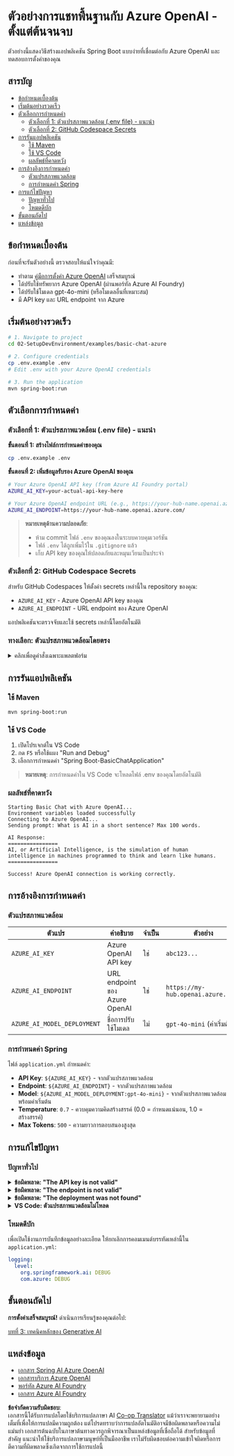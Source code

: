 <!--
CO_OP_TRANSLATOR_METADATA:
{
  "original_hash": "efd82efe50711d7e257eb943151d682c",
  "translation_date": "2025-07-27T13:41:39+00:00",
  "source_file": "02-SetupDevEnvironment/examples/basic-chat-azure/README.md",
  "language_code": "th"
}
-->
# ตัวอย่างการแชทพื้นฐานกับ Azure OpenAI - ตั้งแต่ต้นจนจบ

ตัวอย่างนี้แสดงวิธีสร้างแอปพลิเคชัน Spring Boot แบบง่ายที่เชื่อมต่อกับ Azure OpenAI และทดสอบการตั้งค่าของคุณ

## สารบัญ

- [ข้อกำหนดเบื้องต้น](../../../../../02-SetupDevEnvironment/examples/basic-chat-azure)
- [เริ่มต้นอย่างรวดเร็ว](../../../../../02-SetupDevEnvironment/examples/basic-chat-azure)
- [ตัวเลือกการกำหนดค่า](../../../../../02-SetupDevEnvironment/examples/basic-chat-azure)
  - [ตัวเลือกที่ 1: ตัวแปรสภาพแวดล้อม (.env file) - แนะนำ](../../../../../02-SetupDevEnvironment/examples/basic-chat-azure)
  - [ตัวเลือกที่ 2: GitHub Codespace Secrets](../../../../../02-SetupDevEnvironment/examples/basic-chat-azure)
- [การรันแอปพลิเคชัน](../../../../../02-SetupDevEnvironment/examples/basic-chat-azure)
  - [ใช้ Maven](../../../../../02-SetupDevEnvironment/examples/basic-chat-azure)
  - [ใช้ VS Code](../../../../../02-SetupDevEnvironment/examples/basic-chat-azure)
  - [ผลลัพธ์ที่คาดหวัง](../../../../../02-SetupDevEnvironment/examples/basic-chat-azure)
- [การอ้างอิงการกำหนดค่า](../../../../../02-SetupDevEnvironment/examples/basic-chat-azure)
  - [ตัวแปรสภาพแวดล้อม](../../../../../02-SetupDevEnvironment/examples/basic-chat-azure)
  - [การกำหนดค่า Spring](../../../../../02-SetupDevEnvironment/examples/basic-chat-azure)
- [การแก้ไขปัญหา](../../../../../02-SetupDevEnvironment/examples/basic-chat-azure)
  - [ปัญหาทั่วไป](../../../../../02-SetupDevEnvironment/examples/basic-chat-azure)
  - [โหมดดีบัก](../../../../../02-SetupDevEnvironment/examples/basic-chat-azure)
- [ขั้นตอนถัดไป](../../../../../02-SetupDevEnvironment/examples/basic-chat-azure)
- [แหล่งข้อมูล](../../../../../02-SetupDevEnvironment/examples/basic-chat-azure)

## ข้อกำหนดเบื้องต้น

ก่อนที่จะรันตัวอย่างนี้ ตรวจสอบให้แน่ใจว่าคุณมี:

- ทำตาม [คู่มือการตั้งค่า Azure OpenAI](../../getting-started-azure-openai.md) เสร็จสมบูรณ์  
- ได้ปรับใช้ทรัพยากร Azure OpenAI (ผ่านพอร์ทัล Azure AI Foundry)  
- ได้ปรับใช้โมเดล gpt-4o-mini (หรือโมเดลอื่นที่เหมาะสม)  
- มี API key และ URL endpoint จาก Azure  

## เริ่มต้นอย่างรวดเร็ว

```bash
# 1. Navigate to project
cd 02-SetupDevEnvironment/examples/basic-chat-azure

# 2. Configure credentials
cp .env.example .env
# Edit .env with your Azure OpenAI credentials

# 3. Run the application
mvn spring-boot:run
```

## ตัวเลือกการกำหนดค่า

### ตัวเลือกที่ 1: ตัวแปรสภาพแวดล้อม (.env file) - แนะนำ

**ขั้นตอนที่ 1: สร้างไฟล์การกำหนดค่าของคุณ**  
```bash
cp .env.example .env
```

**ขั้นตอนที่ 2: เพิ่มข้อมูลรับรอง Azure OpenAI ของคุณ**  
```bash
# Your Azure OpenAI API key (from Azure AI Foundry portal)
AZURE_AI_KEY=your-actual-api-key-here

# Your Azure OpenAI endpoint URL (e.g., https://your-hub-name.openai.azure.com/)
AZURE_AI_ENDPOINT=https://your-hub-name.openai.azure.com/
```

> **หมายเหตุด้านความปลอดภัย**: 
> - ห้าม commit ไฟล์ `.env` ของคุณลงในระบบควบคุมเวอร์ชัน
> - ไฟล์ `.env` ได้ถูกเพิ่มไว้ใน `.gitignore` แล้ว
> - เก็บ API key ของคุณให้ปลอดภัยและหมุนเวียนเป็นประจำ

### ตัวเลือกที่ 2: GitHub Codespace Secrets

สำหรับ GitHub Codespaces ให้ตั้งค่า secrets เหล่านี้ใน repository ของคุณ:
- `AZURE_AI_KEY` - Azure OpenAI API key ของคุณ
- `AZURE_AI_ENDPOINT` - URL endpoint ของ Azure OpenAI

แอปพลิเคชันจะตรวจจับและใช้ secrets เหล่านี้โดยอัตโนมัติ

### ทางเลือก: ตัวแปรสภาพแวดล้อมโดยตรง

<details>
<summary>คลิกเพื่อดูคำสั่งเฉพาะแพลตฟอร์ม</summary>

**Linux/macOS (bash/zsh):**  
```bash
export AZURE_AI_KEY=your-actual-api-key-here
export AZURE_AI_ENDPOINT=https://your-hub-name.openai.azure.com/
```

**Windows (Command Prompt):**  
```cmd
set AZURE_AI_KEY=your-actual-api-key-here
set AZURE_AI_ENDPOINT=https://your-hub-name.openai.azure.com/
```

**Windows (PowerShell):**  
```powershell
$env:AZURE_AI_KEY="your-actual-api-key-here"
$env:AZURE_AI_ENDPOINT="https://your-hub-name.openai.azure.com/"
```
</details>

## การรันแอปพลิเคชัน

### ใช้ Maven

```bash
mvn spring-boot:run
```

### ใช้ VS Code

1. เปิดโปรเจกต์ใน VS Code  
2. กด `F5` หรือใช้แผง "Run and Debug"  
3. เลือกการกำหนดค่า "Spring Boot-BasicChatApplication"  

> **หมายเหตุ**: การกำหนดค่าใน VS Code จะโหลดไฟล์ .env ของคุณโดยอัตโนมัติ

### ผลลัพธ์ที่คาดหวัง

```
Starting Basic Chat with Azure OpenAI...
Environment variables loaded successfully
Connecting to Azure OpenAI...
Sending prompt: What is AI in a short sentence? Max 100 words.

AI Response:
================
AI, or Artificial Intelligence, is the simulation of human intelligence in machines programmed to think and learn like humans.
================

Success! Azure OpenAI connection is working correctly.
```

## การอ้างอิงการกำหนดค่า

### ตัวแปรสภาพแวดล้อม

| ตัวแปร | คำอธิบาย | จำเป็น | ตัวอย่าง |
|--------|-----------|--------|----------|
| `AZURE_AI_KEY` | Azure OpenAI API key | ใช่ | `abc123...` |
| `AZURE_AI_ENDPOINT` | URL endpoint ของ Azure OpenAI | ใช่ | `https://my-hub.openai.azure.com/` |
| `AZURE_AI_MODEL_DEPLOYMENT` | ชื่อการปรับใช้โมเดล | ไม่ | `gpt-4o-mini` (ค่าเริ่มต้น) |

### การกำหนดค่า Spring

ไฟล์ `application.yml` กำหนดค่า:
- **API Key**: `${AZURE_AI_KEY}` - จากตัวแปรสภาพแวดล้อม  
- **Endpoint**: `${AZURE_AI_ENDPOINT}` - จากตัวแปรสภาพแวดล้อม  
- **Model**: `${AZURE_AI_MODEL_DEPLOYMENT:gpt-4o-mini}` - จากตัวแปรสภาพแวดล้อมพร้อมค่าเริ่มต้น  
- **Temperature**: `0.7` - ควบคุมความคิดสร้างสรรค์ (0.0 = กำหนดแน่นอน, 1.0 = สร้างสรรค์)  
- **Max Tokens**: `500` - ความยาวการตอบสนองสูงสุด  

## การแก้ไขปัญหา

### ปัญหาทั่วไป

<details>
<summary><strong>ข้อผิดพลาด: "The API key is not valid"</strong></summary>

- ตรวจสอบว่า `AZURE_AI_KEY` ของคุณตั้งค่าอย่างถูกต้องในไฟล์ `.env`  
- ยืนยันว่า API key คัดลอกมาจากพอร์ทัล Azure AI Foundry อย่างถูกต้อง  
- ตรวจสอบว่าไม่มีช่องว่างหรือเครื่องหมายคำพูดเกินรอบๆ key  
</details>

<details>
<summary><strong>ข้อผิดพลาด: "The endpoint is not valid"</strong></summary>

- ตรวจสอบว่า `AZURE_AI_ENDPOINT` ของคุณมี URL เต็มรูปแบบ (เช่น `https://your-hub-name.openai.azure.com/`)  
- ตรวจสอบความสม่ำเสมอของเครื่องหมายทับท้าย  
- ยืนยันว่า endpoint ตรงกับภูมิภาคการปรับใช้ Azure ของคุณ  
</details>

<details>
<summary><strong>ข้อผิดพลาด: "The deployment was not found"</strong></summary>

- ยืนยันว่าชื่อการปรับใช้โมเดลของคุณตรงกับที่ปรับใช้ใน Azure  
- ตรวจสอบว่าโมเดลถูกปรับใช้และใช้งานได้  
- ลองใช้ชื่อการปรับใช้ค่าเริ่มต้น: `gpt-4o-mini`  
</details>

<details>
<summary><strong>VS Code: ตัวแปรสภาพแวดล้อมไม่โหลด</strong></summary>

- ตรวจสอบว่าไฟล์ `.env` ของคุณอยู่ในไดเรกทอรีรากของโปรเจกต์ (ระดับเดียวกับ `pom.xml`)  
- ลองรัน `mvn spring-boot:run` ใน terminal แบบรวมของ VS Code  
- ตรวจสอบว่า Java extension ของ VS Code ติดตั้งอย่างถูกต้อง  
- ยืนยันว่าการกำหนดค่า launch มี `"envFile": "${workspaceFolder}/.env"`  
</details>

### โหมดดีบัก

เพื่อเปิดใช้งานการบันทึกข้อมูลอย่างละเอียด ให้ยกเลิกการคอมเมนต์บรรทัดเหล่านี้ใน `application.yml`:

```yaml
logging:
  level:
    org.springframework.ai: DEBUG
    com.azure: DEBUG
```

## ขั้นตอนถัดไป

**การตั้งค่าเสร็จสมบูรณ์!** ดำเนินการเรียนรู้ของคุณต่อไป:

[บทที่ 3: เทคนิคหลักของ Generative AI](../../../03-CoreGenerativeAITechniques/README.md)

## แหล่งข้อมูล

- [เอกสาร Spring AI Azure OpenAI](https://docs.spring.io/spring-ai/reference/api/clients/azure-openai-chat.html)  
- [เอกสารบริการ Azure OpenAI](https://learn.microsoft.com/azure/ai-services/openai/)  
- [พอร์ทัล Azure AI Foundry](https://ai.azure.com/)  
- [เอกสาร Azure AI Foundry](https://learn.microsoft.com/azure/ai-foundry/how-to/create-projects?tabs=ai-foundry&pivots=hub-project)  

**ข้อจำกัดความรับผิดชอบ**:  
เอกสารนี้ได้รับการแปลโดยใช้บริการแปลภาษา AI [Co-op Translator](https://github.com/Azure/co-op-translator) แม้ว่าเราจะพยายามอย่างเต็มที่เพื่อให้การแปลมีความถูกต้อง แต่โปรดทราบว่าการแปลอัตโนมัติอาจมีข้อผิดพลาดหรือความไม่แม่นยำ เอกสารต้นฉบับในภาษาต้นทางควรถูกพิจารณาเป็นแหล่งข้อมูลที่เชื่อถือได้ สำหรับข้อมูลที่สำคัญ แนะนำให้ใช้บริการแปลภาษามนุษย์ที่เป็นมืออาชีพ เราไม่รับผิดชอบต่อความเข้าใจผิดหรือการตีความที่ผิดพลาดซึ่งเกิดจากการใช้การแปลนี้